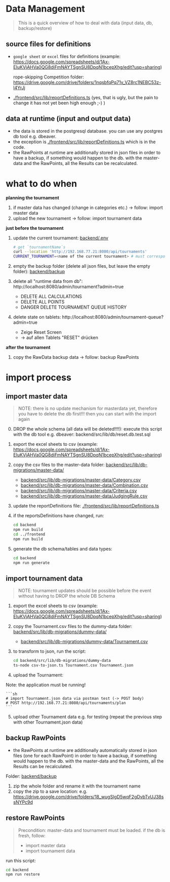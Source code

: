 # Data Management

> This is a quick overview of how to deal with data (input data, db, backup/restore)



## source files for definitions

- `google sheet` or `excel` files for definitions (example: https://docs.google.com/spreadsheets/d/1Ax-EIuKVjAHVa0QG8diFmNAYTSgnSU8DpqN1bcepXhg/edit?usp=sharing)

    rope-skipping Competition folder: https://drive.google.com/drive/folders/1nqsbfqPq71v_VZ8rc1NEBC53z-l4YrJj

- [./frontend/src/lib/reportDefinitions.ts](./frontend/src/lib/reportDefinitions.ts) (yes, that is ugly, but the pain to change it has not yet been high enough ;-) )


## data at runtime (input and output data)

- the data is stored in the postgresql database. you can use any postgres db tool e.g. dbeaver.
- the exception is [./frontend/src/lib/reportDefinitions.ts](./frontend/src/lib/reportDefinitions.ts) which is in the code.
- the RawPoints at runtime are additionally stored in json files in order to have a backup, if something would happen to the db. with the master-data and the RawPoints, all the Results can be recalculated.




# what to do when

**planning the tournament**

1. if master data has changed (change in categories etc.) -> follow: import master data
2. upload the new tournament -> follow: import tournament data


**just before the tournament**

1. update the current tournament: [backend/.env](backend/.env) 

    ```sh
    # get `tournamentName`s
    curl --location 'http://192.168.77.21:8080/api/tournaments' 
    CURRENT_TOURNAMENT=<name of the current tournament> # must correspond with one of the listed tournamentName
    ```

2. empty the backup folder (delete all json files, but leave the empty folder): [backend/backup](backend/backup)

3. delete all "runtime data from db": http://localhost:8080/admin/tournament?admin=true 
   - DELETE ALL CALCULATIONS
   - DELETE ALL POINTS
   - DANGER DELETE TOURNAMENT QUEUE HISTORY

4. delete state on tablets: http://localhost:8080/admin/tournament-queue?admin=true
   - Zeige Reset Screen
   - -> auf allen Tablets "RESET" drücken


**after the tournament**

1. copy the RawData backup data -> follow: backup RawPoints




# import process


## import master data

> NOTE: there is no update mechanism for masterdata yet, therefore you have to delete the db first!!! then you can start with the import again

0. DROP the whole schema (all data will be deleted!!!!): execute this script with the db tool e.g. dbeaver: backend/src/lib/db/reset.db.test.sql

1. export the excel sheets to csv (example: https://docs.google.com/spreadsheets/d/1Ax-EIuKVjAHVa0QG8diFmNAYTSgnSU8DpqN1bcepXhg/edit?usp=sharing)
2. copy the csv files to the master-data folder: [backend/src/lib/db-migrations/master-data/](backend/src/lib/db-migrations/master-data/)
    - [backend/src/lib/db-migrations/master-data/Category.csv](backend/src/lib/db-migrations/master-data/Category.csv)
    - [backend/src/lib/db-migrations/master-data/Combination.csv](backend/src/lib/db-migrations/master-data/Combination.csv)
    - [backend/src/lib/db-migrations/master-data/Criteria.csv](backend/src/lib/db-migrations/master-data/Criteria.csv)
    - [backend/src/lib/db-migrations/master-data/JudgingRule.csv](backend/src/lib/db-migrations/master-data/JudgingRule.csv)
3. update the reportDefinitions file: [./frontend/src/lib/reportDefinitions.ts](./frontend/src/lib/reportDefinitions.ts) 
4. if the reportsDefinitions have changed, run:

    ```sh
    cd backend
    npm run build
    cd ../frontend
    npm run build
    ```
5. generate the db schema/tables and data types:

    ```sh
    cd backend
    npm run generate
    ```



## import tournament data

> NOTE: tournament updates should be possible before the event without having to DROP the whole DB Schema


1. export the excel sheets to csv (example: https://docs.google.com/spreadsheets/d/1Ax-EIuKVjAHVa0QG8diFmNAYTSgnSU8DpqN1bcepXhg/edit?usp=sharing)
2. copy the Tournament.csv files to the dummy-data folder: [backend/src/lib/db-migrations/dummy-data/](backend/src/lib/db-migrations/dummy-data/)
    - [backend/src/lib/db-migrations/dummy-data/Tournament.csv](backend/src/lib/db-migrations/dummy-data/Tournament.csv)
3. to transform to json, run the script:

    ```sh
    cd backend/src/lib/db-migrations/dummy-data
    ts-node csv-to-json.ts Tournament.csv Tournament.json
    ```
4. upload the Tournament:

Note: the application must be running!

    ```sh
    # import Tournament.json data via postman test (-> POST body)
    # POST http://192.168.77.21:8080/api/tournaments/plan
    ```
5. upload other Tournament data e.g. for testing (repeat the previous step with other Tournament.json data)



## backup RawPoints

- the RawPoints at runtime are additionally automatically stored in json files (one for each RawPoint) in order to have a backup, if something would happen to the db. with the master-data and the RawPoints, all the Results can be recalculated.

Folder: [backend/backup](backend/backup)

1. zip the whole folder and rename it with the tournament name
2. copy the zip to a save location: e.g. https://drive.google.com/drive/folders/18_wugSlgD5wqF2gDvbTvUJ38ssNYPc9d




## restore RawPoints

> Precondition: master-data and tournament must be loaded.
> if the db is fresh, follow:
> - import master data
> - import tournament data

run this script:

```sh
cd backend
npm run restore
```